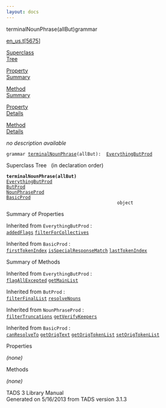 ```yaml
---
layout: docs
---
```

<span class="title">terminalNounPhrase(allBut)</span><span class="type">grammar</span>

[en_us.t](../file/en_us.t.html)\[[5675](../source/en_us.t.html#5675)\]

[Superclass  
Tree](#_SuperClassTree_)

[Property  
Summary](#_PropSummary_)

[Method  
Summary](#_MethodSummary_)

[Property  
Details](#_Properties_)

[Method  
Details](#_Methods_)



*no description available*

`grammar `<span class="gramalt">[`terminalNounPhrase`](../object/terminalNounPhrase.html)`(allBut)`</span>` :   `[`EverythingButProd`](../object/EverythingButProd.html)



<span id="_SuperClassTree_"></span>



<span class="hdln">Superclass Tree</span>   (in declaration order)



**`terminalNounPhrase(allBut)`**  
[`EverythingButProd`](../object/EverythingButProd.html)  
[`ButProd`](../object/ButProd.html)  
[`NounPhraseProd`](../object/NounPhraseProd.html)  
[`BasicProd`](../object/BasicProd.html)  
`                                         object`  
<span id="_PropSummary_"></span>



<span class="hdln">Summary of Properties</span>  





Inherited from `EverythingButProd` :  
[`addedFlags`](../object/EverythingButProd.html#addedFlags) [`filterForCollectives`](../object/EverythingButProd.html#filterForCollectives)





Inherited from `BasicProd` :  
[`firstTokenIndex`](../object/BasicProd.html#firstTokenIndex) [`isSpecialResponseMatch`](../object/BasicProd.html#isSpecialResponseMatch) [`lastTokenIndex`](../object/BasicProd.html#lastTokenIndex)

<span id="_MethodSummary_"></span>



<span class="hdln">Summary of Methods</span>  





Inherited from `EverythingButProd` :  
[`flagAllExcepted`](../object/EverythingButProd.html#flagAllExcepted) [`getMainList`](../object/EverythingButProd.html#getMainList)

Inherited from `ButProd` :  
[`filterFinalList`](../object/ButProd.html#filterFinalList) [`resolveNouns`](../object/ButProd.html#resolveNouns)

Inherited from `NounPhraseProd` :  
[`filterTruncations`](../object/NounPhraseProd.html#filterTruncations) [`getVerifyKeepers`](../object/NounPhraseProd.html#getVerifyKeepers)

Inherited from `BasicProd` :  
[`canResolveTo`](../object/BasicProd.html#canResolveTo) [`getOrigText`](../object/BasicProd.html#getOrigText) [`getOrigTokenList`](../object/BasicProd.html#getOrigTokenList) [`setOrigTokenList`](../object/BasicProd.html#setOrigTokenList)

<span id="_Properties_"></span>



<span class="hdln">Properties</span>  



*(none)* <span id="_Methods_"></span>



<span class="hdln">Methods</span>  



*(none)*



TADS 3 Library Manual  
Generated on 5/16/2013 from TADS version 3.1.3


